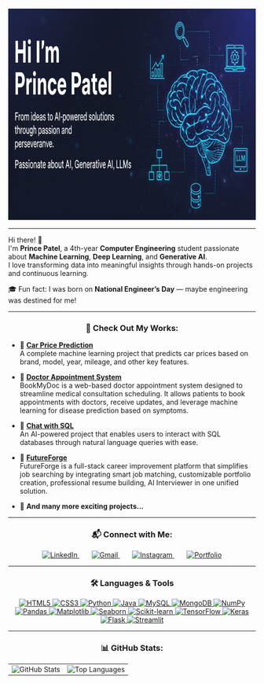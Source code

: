 <p align="center">
  <img src="me.png" alt="Prince Patel Banner" width="930" height="430">
</p>

---

Hi there! 👋  
I'm **Prince Patel**, a 4th-year **Computer Engineering** student passionate about **Machine Learning**, **Deep Learning**, and **Generative AI**.  
I love transforming data into meaningful insights through hands-on projects and continuous learning.

🎓 Fun fact: I was born on **National Engineer’s Day** — maybe engineering was destined for me!

---

<h3 align="center">🚀 Check Out My Works:</h3>

- 🚗 **[Car Price Prediction](https://github.com/prince2004patel/Car_Price_Prediction)**  
  A complete machine learning project that predicts car prices based on brand, model, year, mileage, and other key features.  

- 🏥 **[Doctor Appointment System](https://github.com/prince2004patel/DoctorAppointmentSystem)**  
  BookMyDoc is a web-based doctor appointment system designed to streamline medical consultation scheduling. It allows patients to book appointments with doctors, receive updates, and leverage machine learning for disease prediction based on symptoms. 

- 💬 **[Chat with SQL](https://github.com/prince2004patel/chat-with-sql-db)**  
  An AI-powered project that enables users to interact with SQL databases through natural language queries with ease.  

- 🔮 **[FutureForge](https://github.com/FutureForgeOrg/FutureForge)**  
  FutureForge is a full-stack career improvement platform that simplifies job searching by integrating smart job matching, customizable portfolio creation, professional resume building, AI Interviewer in one unified solution.

- 🔧 **And many more exciting projects...**

---

<h3 align="center">📬 Connect with Me:</h3>
<p align="center">
  <a href="https://www.linkedin.com/in/prince-patel-347537250/" target="_blank" style="margin-right:25px;">
    <img src="https://raw.githubusercontent.com/rahuldkjain/github-profile-readme-generator/master/src/images/icons/Social/linked-in-alt.svg" alt="LinkedIn" height="40" width="40" />
  </a> 
  <a href="mailto:prince1509patel@gmail.com" target="_blank" style="margin-right:25px;">
    <img src="https://cdn-icons-png.flaticon.com/512/732/732200.png" alt="Gmail" height="40" width="40" />
  </a>
  <a href="https://www.instagram.com/prince2004patel/" target="_blank" style="margin-right:25px;">
    <img src="https://cdn-icons-png.flaticon.com/512/2111/2111463.png" alt="Instagram" height="40" width="40" />
  </a>
  <a href="https://princeportfolio-rouge.vercel.app/" target="_blank">
    <img src="https://cdn-icons-png.flaticon.com/512/841/841364.png" alt="Portfolio" height="40" width="40" />
  </a>
</p>

---

<h3 align="center">🛠️ Languages & Tools</h3>
<p align="center">

  <!-- Web Development -->
  <a href="https://www.w3.org/html/" target="_blank">
    <img src="https://img.shields.io/badge/HTML5-E34F26?style=for-the-badge&logo=html5&logoColor=white" alt="HTML5"/>
  </a>
  <a href="https://www.w3schools.com/css/" target="_blank">
    <img src="https://img.shields.io/badge/CSS3-1572B6?style=for-the-badge&logo=css3&logoColor=white" alt="CSS3"/>
  </a>

  <!-- Programming Languages -->
  <a href="https://www.python.org" target="_blank">
    <img src="https://img.shields.io/badge/Python-3776AB?style=for-the-badge&logo=python&logoColor=white" alt="Python"/>
  </a>
  <a href="https://www.java.com" target="_blank">
    <img src="https://img.shields.io/badge/Java-007396?style=for-the-badge&logo=java&logoColor=white" alt="Java"/>
  </a>

  <!-- Databases -->
  <a href="https://www.mysql.com/" target="_blank">
    <img src="https://img.shields.io/badge/MySQL-4479A1?style=for-the-badge&logo=mysql&logoColor=white" alt="MySQL"/>
  </a>
  <a href="https://www.mongodb.com/" target="_blank">
    <img src="https://img.shields.io/badge/MongoDB-47A248?style=for-the-badge&logo=mongodb&logoColor=white" alt="MongoDB"/>
  </a>

  <!-- Data Science & ML -->
  <a href="https://numpy.org/" target="_blank">
    <img src="https://img.shields.io/badge/NumPy-013243?style=for-the-badge&logo=numpy&logoColor=white" alt="NumPy"/>
  </a>
  <a href="https://pandas.pydata.org/" target="_blank">
    <img src="https://img.shields.io/badge/Pandas-150458?style=for-the-badge&logo=pandas&logoColor=white" alt="Pandas"/>
  </a>
  <a href="https://matplotlib.org/" target="_blank">
    <img src="https://img.shields.io/badge/Matplotlib-11557C?style=for-the-badge&logo=matplotlib&logoColor=white" alt="Matplotlib"/>
  </a>
  <a href="https://seaborn.pydata.org/" target="_blank">
    <img src="https://img.shields.io/badge/Seaborn-77AC30?style=for-the-badge&logo=seaborn&logoColor=white" alt="Seaborn"/>
  </a>
  <a href="https://scikit-learn.org/" target="_blank">
    <img src="https://img.shields.io/badge/Scikit--Learn-F7931E?style=for-the-badge&logo=scikit-learn&logoColor=white" alt="Scikit-learn"/>
  </a>
  <a href="https://www.tensorflow.org" target="_blank">
    <img src="https://img.shields.io/badge/TensorFlow-FF6F00?style=for-the-badge&logo=tensorflow&logoColor=white" alt="TensorFlow"/>
  </a>
  <a href="https://keras.io/" target="_blank">
    <img src="https://img.shields.io/badge/Keras-D00000?style=for-the-badge&logo=keras&logoColor=white" alt="Keras"/>
  </a>

  <!-- Frameworks -->
  <a href="https://flask.palletsprojects.com/" target="_blank">
    <img src="https://img.shields.io/badge/Flask-000000?style=for-the-badge&logo=flask&logoColor=white" alt="Flask"/>
  </a>
  <a href="https://streamlit.io/" target="_blank">
    <img src="https://img.shields.io/badge/Streamlit-FF4B4B?style=for-the-badge&logo=streamlit&logoColor=white" alt="Streamlit"/>
  </a>

</p>

---

<h3 align="center">📊 GitHub Stats:</h3>

<div align="center">

  <table>
    <tr>
      <td>
        <img src="https://github-readme-stats.vercel.app/api?username=prince2004patel&show_icons=true&theme=radical" alt="GitHub Stats" />
      </td>
      <td>
        <img src="https://github-readme-stats.vercel.app/api/top-langs/?username=prince2004patel&layout=compact&theme=radical&langs_count=8" alt="Top Languages" />
      </td>
    </tr>
  </table>

  <!-- Commented out for now (Streak + Graph)
  <br/>

  <img src="https://streak-stats.demolab.com?user=prince2004patel&theme=radical" alt="GitHub Streak" />

  <br/><br/>

  <img src="https://github-readme-activity-graph.vercel.app/graph?username=prince2004patel&theme=react-dark&area=true&custom_title=Prince's%20GitHub%20Journey%20🚀%20(Since%20Joining)" alt="GitHub Activity Graph" />
  -->

</div>
